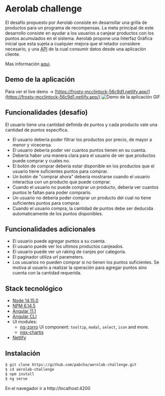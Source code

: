 # Aerolab challenge

El desafío propuesto por Aerolab consiste en desarrollar una grilla de productos para un programa de recompensas. La meta principal de este desarrollo consiste en ayudar a los usuarios a canjear productos con los puntos acumulados en el sistema.
Aerolab propone una Interfaz Gráfica inicial que esta sujeta a cualquier mejora que el retador considere necesario, y una [API](https://aerolabchallenge.docs.apiary.io/#) de la cual consumir datos desde una aplicación cliente.

Mas información [aqui](https://aerolab.co/coding-challenge-instructions?utm_campaign=Coding%20Challenge).

## Demo de la aplicación

Para ver el live demo -> [https://frosty-mcclintock-56c9d1.netlify.app/](https://frosty-mcclintock-56c9d1.netlify.app/)
![Demo de la aplicación GIF](https://i.imgur.com/U8zRQ1K.gif)

## Funcionalidades (desafío)

El usuario tiene una cantidad definida de puntos y cada producto vale una cantidad de puntos especifica.

- El usuario debería poder filtrar los productos por precio, de mayor a menor y vicecersa.
- El usuario debería poder ver cuantos puntos tienen en su cuenta.
- Debería haber una manera clara para el usuario de ver que productos puede comprar y cuales no.
- El botón de comprar debería estar disponible en los productos que el usuario tiene suficientes puntos para comprar.
- Un botón de "comprar ahora" debería mostrarse cuando el usuario interactúa con un producto que puede comprar.
- Cuando el usuario no puede comprar un producto, debería ver cuantos puntos le faltan para poder comprarlo.
- Un usuario no debería poder comprar un producto del cual no tiene suficientes puntos para comprar.
- Cuando el usuario compra, la cantidad de puntos debe ser deducida automaticamente de los puntos disponibles.

## Funcionalidades adicionales

- El usuario puede agregar puntos a su cuenta.
- El usuario puede ver los ultimos productos canjeados.
- El usuario puede ver un raking de canjes por categoria.
- El paginador utiliza url parameters.
- Los usuarios no pueden comprar si no tienen los puntos suficientes. Se motiva al usuario a realizar la operación para agregar puntos sino cuenta con la cantidad requerida.

## Stack tecnológico

- [Node 14.15.0][node]
- [NPM 6.14.5][node]
- [Angular 11.1][angular]
- [Angular CLI][cli]
- UI modules:
  - [ng-zorro][ng-zorro] UI component: `tooltip`, `modal`, `select`, `icon` and more.
  - [ngx-chartjs]
- [Netlify][netlify]

[cli]: https://cli.angular.io/
[angular]: https://angular.io/
[ng-zorro]: https://ng.ant.design/docs/introduce/en
[node]: https://nodejs.org/
[ngx-chartjs]: https://github.com/scttcper/ngx-chartjs
[netlify]: https://www.netlify.com/

## Instalación

```sh
$ git clone https://github.com/pabcha/aerolab-challenge.git
$ cd aerolab-challenge
$ npm install
$ ng serve
```

En el navegador ir a http://localhost:4200
